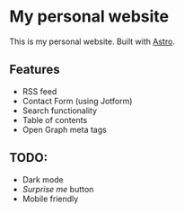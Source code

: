 # My personal website

This is my personal website. Built with [Astro](https://astro.build/).

## Features
- RSS feed
- Contact Form (using Jotform)
- Search functionality
- Table of contents
- Open Graph meta tags

## TODO:
- Dark mode
- *Surprise me* button
- Mobile friendly


